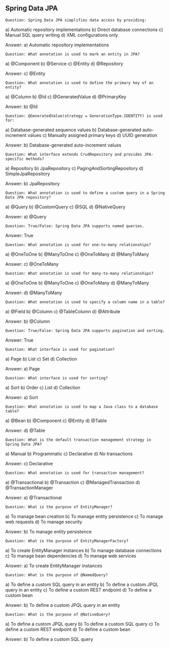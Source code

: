 ## Spring Data JPA

`Question: Spring Data JPA simplifies data access by providing:`

a) Automatic repository implementations
b) Direct database connections
c) Manual SQL query writing
d) XML configurations only

Answer: a) Automatic repository implementations

`Question: What annotation is used to mark an entity in JPA?`

a) @Component
b) @Service
c) @Entity
d) @Repository

Answer: c) @Entity

`Question: What annotation is used to define the primary key of an entity?`

a) @Column
b) @Id
c) @GeneratedValue
d) @PrimaryKey

Answer: b) @Id

`Question: @GeneratedValue(strategy = GenerationType.IDENTITY) is used for:`

a) Database-generated sequence values
b) Database-generated auto-increment values
c) Manually assigned primary keys
d) UUID generation

Answer: b) Database-generated auto-increment values

`Question: What interface extends CrudRepository and provides JPA-specific methods?`

a) Repository
b) JpaRepository
c) PagingAndSortingRepository
d) SimpleJpaRepository

Answer: b) JpaRepository

`Question: What annotation is used to define a custom query in a Spring Data JPA repository?`

a) @Query
b) @CustomQuery
c) @SQL
d) @NativeQuery

Answer: a) @Query

`Question: True/False: Spring Data JPA supports named queries.`

Answer: True

`Question: What annotation is used for one-to-many relationships?`

a) @OneToOne
b) @ManyToOne
c) @OneToMany
d) @ManyToMany

Answer: c) @OneToMany

`Question: What annotation is used for many-to-many relationships?`

a) @OneToOne
b) @ManyToOne
c) @OneToMany
d) @ManyToMany

Answer: d) @ManyToMany

`Question: What annotation is used to specify a column name in a table?`

a) @Field
b) @Column
c) @TableColumn
d) @Attribute

Answer: b) @Column

`Question: True/False: Spring Data JPA supports pagination and sorting.`

Answer: True

`Question: What interface is used for pagination?`

a) Page
b) List
c) Set
d) Collection

Answer: a) Page

`Question: What interface is used for sorting?`

a) Sort
b) Order
c) List
d) Collection

Answer: a) Sort

`Question: What annotation is used to map a Java class to a database table?`

a) @Bean
b) @Component
c) @Entity
d) @Table

Answer: d) @Table

`Question: What is the default transaction management strategy in Spring Data JPA?`

a) Manual
b) Programmatic
c) Declarative
d) No transactions

Answer: c) Declarative

`Question: What annotation is used for transaction management?`

a) @Transactional
b) @Transaction
c) @ManagedTransaction
d) @TransactionManager

Answer: a) @Transactional

`Question: What is the purpose of EntityManager?`

a) To manage bean creation
b) To manage entity persistence
c) To manage web requests
d) To manage security

Answer: b) To manage entity persistence

`Question: What is the purpose of EntityManagerFactory?`

a) To create EntityManager instances
b) To manage database connections
c) To manage bean dependencies
d) To manage web services

Answer: a) To create EntityManager instances

`Question: What is the purpose of @NamedQuery?`

a) To define a custom SQL query in an entity
b) To define a custom JPQL query in an entity
c) To define a custom REST endpoint
d) To define a custom bean

Answer: b) To define a custom JPQL query in an entity

`Question: What is the purpose of @NativeQuery?`

a) To define a custom JPQL query
b) To define a custom SQL query
c) To define a custom REST endpoint
d) To define a custom bean

Answer: b) To define a custom SQL query
